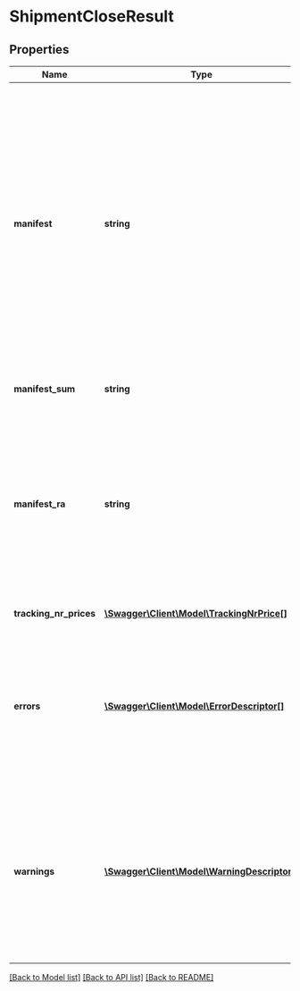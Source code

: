 # ShipmentCloseResult

## Properties
Name | Type | Description | Notes
------------ | ------------- | ------------- | -------------
**manifest** | **string** | A generált szállítólevelek (a csomagok fizikai átvételekor használt papír alapú elismervény, amin kézzel lehet rögzíteni az átadott/átvett csomagok listáját).\\  Elektronikus feladójegyzékenként (efj) egy-egy készül belőle.\\   /   Generated delivery notes (a paper-based receipt used for the physical receipt of parcels, on which the list of parcels delivered/accepted can be recorded manually).\\  One electronic posting list(efj) is made of it. | [optional] 
**manifest_sum** | **string** | Feladójegyzék pdf formátumban   /   Posting list in PDF format | [optional] 
**manifest_ra** | **string** | Raklapos feladójegyzék pdf formátumban. Csak raklapos küldemény feladás esetén értelmezett, akkor kötelező kinyomtatni és a futárnak átadni.   /   Posting list for pallet in PDF format. Interpreted only when dispatching a pallet mail item, then it must be printed and handed over to the courier. | [optional] 
**tracking_nr_prices** | [**\Swagger\Client\Model\TrackingNrPrice[]**](TrackingNrPrice.md) | Szállítmány feladási díjak   /   Consignment postage fees | [optional] 
**errors** | [**\Swagger\Client\Model\ErrorDescriptor[]**](ErrorDescriptor.md) | A kérés végrehajtása során észlelt hibák. Amennyiben van hibalista, úgy az adott kérés sikertelenül zárult.   /   Errors detected during request execution. If there is an error list, the request was unsuccessful. | [optional] 
**warnings** | [**\Swagger\Client\Model\WarningDescriptor[]**](WarningDescriptor.md) | A kérés végrehajtása során észlelt hiányosságok. Amennyiben a lista tartalmaz elemet, úgy az adott kérés sikeresen zárult.   /   Deficiencies detected during the execution of the request. If the list contains an item, the request was completed successfully. | [optional] 

[[Back to Model list]](../../README.md#documentation-for-models) [[Back to API list]](../../README.md#documentation-for-api-endpoints) [[Back to README]](../../README.md)


